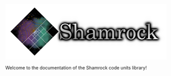 
![The Rust Logo](images/no_background_nocolor.png)

Welcome to the documentation of the Shamrock code units library!
